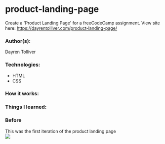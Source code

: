 # product-landing-page
Create a 'Product Landing Page' for a freeCodeCamp assignment.
View site here: https://dayrentolliver.com/product-landing-page/

### Author(s):
Dayren Tolliver

### Technologies:
* HTML
* CSS

### How it works:

### Things I learned:

### Before 
This was the first iteration of the product landing page <br/>
![](https://media.giphy.com/media/LRUK1fggc66S4OPhQ2/giphy.gif)
